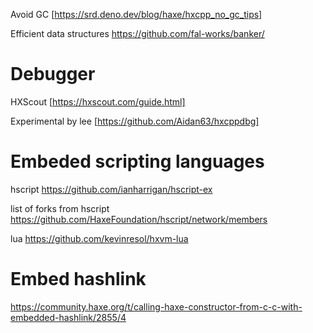 Avoid GC [https://srd.deno.dev/blog/haxe/hxcpp_no_gc_tips]

Efficient data structures https://github.com/fal-works/banker/


# Debugger
HXScout [https://hxscout.com/guide.html]

Experimental by lee [https://github.com/Aidan63/hxcppdbg]


# Embeded scripting languages

hscript
https://github.com/ianharrigan/hscript-ex

list of forks from hscript
https://github.com/HaxeFoundation/hscript/network/members

lua
https://github.com/kevinresol/hxvm-lua


# Embed hashlink

https://community.haxe.org/t/calling-haxe-constructor-from-c-c-with-embedded-hashlink/2855/4
